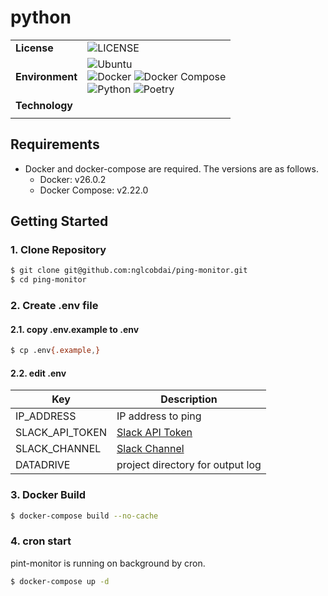 # python

|                 |                                                                                                                                                                                                                                                                                                                                                                                                                                                                                    |
| --------------- | ---------------------------------------------------------------------------------------------------------------------------------------------------------------------------------------------------------------------------------------------------------------------------------------------------------------------------------------------------------------------------------------------------------------------------------------------------------------------------------- |
| **License**     | ![LICENSE](https://img.shields.io/badge/license-MIT-blue.svg?style=flat)                                                                                                                                                                                                                                                                                                                                                                                                           |
| **Environment** | ![Ubuntu](https://img.shields.io/badge/-Ubuntu_22.04_LTS-fad9c1.svg?logo=ubuntu&style=flat) <br> ![Docker](https://img.shields.io/badge/-Docker_v26.0.2-0055a4.svg?logo=docker&style=flat) ![Docker Compose](https://img.shields.io/badge/-Docker_Compose_v2.22.0-0055a4.svg?logo=docker&style=flat) <br> ![Python](https://img.shields.io/badge/-Python_3.10-F9DC3E.svg?logo=python&style=flat) ![Poetry](https://img.shields.io/badge/-Poetry-2c2d72.svg?logo=python&style=flat) |
| **Technology**  |                                                                                                                                                                                                                                                                                                                                                                                                                                                                                    |
|                 |

## Requirements

- Docker and docker-compose are required. The versions are as follows.
  - Docker: v26.0.2
  - Docker Compose: v2.22.0

## Getting Started

### 1. Clone Repository

```sh
$ git clone git@github.com:nglcobdai/ping-monitor.git
$ cd ping-monitor
```

### 2. Create .env file

#### 2.1. copy .env.example to .env

```sh
$ cp .env{.example,}
```

#### 2.2. edit .env

| Key             | Description                                                                        |
| --------------- | ---------------------------------------------------------------------------------- |
| IP_ADDRESS      | IP address to ping                                                                 |
| SLACK_API_TOKEN | [Slack API Token](https://nglcobdai.github.io/nglcobdai-utils/Installation/Slack/) |
| SLACK_CHANNEL   | [Slack Channel](https://nglcobdai.github.io/nglcobdai-utils/Installation/Slack/)   |
| DATADRIVE       | project directory for output log                                                   |

### 3. Docker Build

```sh
$ docker-compose build --no-cache
```

### 4. cron start

pint-monitor is running on background by cron.

```sh
$ docker-compose up -d
```
